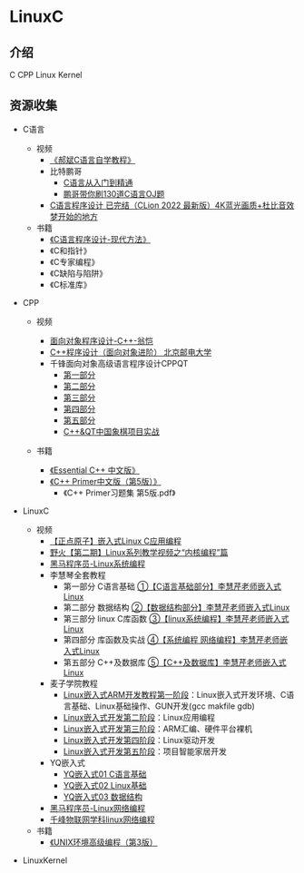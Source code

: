 # LinuxC

## 介绍

C CPP Linux Kernel

## 资源收集

- C语言
  - 视频
    - [《郝斌C语言自学教程》](https://www.bilibili.com/video/BV1os411h77o/)
    - 比特鹏哥
      - [C语言从入门到精通](https://www.bilibili.com/video/BV1U44y1y7xN/)
      - [鹏哥带你刷130道C语言OJ题](https://www.bilibili.com/video/BV1ur4y1c7d2/)
    - [C语言程序设计 已完结（CLion 2022 最新版）4K蓝光画质+杜比音效 梦开始的地方](https://www.bilibili.com/video/BV1Cr4y137os/)
  - 书籍
    - [《C语言程序设计-现代方法》](https://book.douban.com/subject/35503091/)
    - 《C和指针》
    - 《C专家编程》
    - 《C缺陷与陷阱》
    - 《C标准库》
- CPP
  - 视频
    - [面向对象程序设计-C++-翁恺](https://study.163.com/course/courseMain.htm?courseId=271005)
    - [C++程序设计（面向对象进阶） 北京邮电大学](https://www.bilibili.com/video/BV1V7411h72H)
    - 千锋面向对象高级语言程序设计CPPQT
      - [第一部分](https://www.bilibili.com/video/BV17e4y1C7jJ)
      - [第二部分](https://www.bilibili.com/video/BV1Bd4y1g7Lf/)
      - [第三部分](https://www.bilibili.com/video/BV1Ld4y1X7kR)
      - [第四部分](https://www.bilibili.com/video/BV1fG411G7mK/)
      - [第五部分](https://www.bilibili.com/video/BV1eD4y1z72G)
      - [C++&QT中国象棋项目实战](https://www.bilibili.com/video/BV1ap4y1k7pZ/)

  - 书籍
    - [《Essential C++ 中文版》](https://book.douban.com/subject/24868427/)
    - [《C++ Primer中文版（第5版）》](https://book.douban.com/subject/25708312/)
      - 《C++ Primer习题集 第5版.pdf》
- LinuxC
  - 视频
    - [【正点原子】嵌入式Linux C应用编程](https://www.bilibili.com/video/BV16Z4y187Cw)
    - [野火【第二期】Linux系列教学视频之“内核编程”篇](https://www.bilibili.com/video/BV1PK411T7MA/)
    - [黑马程序员-Linux系统编程](https://www.bilibili.com/video/BV1KE411q7ee)
    - 李慧琴全套教程
      - 第一部分 C语言基础 [①【C语言基础部分】李慧芹老师嵌入式Linux](https://www.bilibili.com/video/BV1wZ4y1m7JR/)
      - 第二部分 数据结构 [②【数据结构部分】李慧芹老师嵌入式Linux](https://www.bilibili.com/video/BV1zY4y1e7z3/)
      - 第三部分 linux C库函数 [③【linux系统编程】李慧芹老师嵌入式Linux](https://www.bilibili.com/video/BV1Ci4y1U7Be/)
      - 第四部分 库函数及实战 [④【系统编程 网络编程】李慧芹老师嵌入式Linux](https://www.bilibili.com/video/BV1v44y1G7xi/)
      - 第五部分 C++及数据库 [⑤【C++及数据库】李慧芹老师嵌入式Linux](https://www.bilibili.com/video/BV1wY4y1Y7FA/)
    - 麦子学院教程
      - [Linux嵌入式ARM开发教程第一阶段](https://www.bilibili.com/video/BV1jx411E7es)：Linux嵌入式开发环境、C语言基础、Linux基础操作、GUN开发(gcc makfile gdb)
      - [Linux嵌入式开发第二阶段](https://www.bilibili.com/video/BV1gx411E78J)：Linux应用编程
      - [Linux嵌入式开发第三阶段](https://www.bilibili.com/video/BV1px411E7ma/)：ARM汇编、硬件平台裸机
      - [Linux嵌入式开发第四阶段](https://www.bilibili.com/video/BV1kx411E7GB/)：Linux驱动开发
      - [Linux嵌入式开发第五阶段](https://www.bilibili.com/video/BV1aW411a7Hb/)：项目智能家居开发
    - YQ嵌入式
      - [YQ嵌入式01 C语言基础](https://www.bilibili.com/video/BV17K411R7jh/)
      - [YQ嵌入式02 Linux基础](https://www.bilibili.com/video/BV1UM41167sY/)
      - [YQ嵌入式03 数据结构](https://www.bilibili.com/video/BV16R4y1y7FC/)
    - [黑马程序员-Linux网络编程](https://www.bilibili.com/video/BV1iJ411S7UA/)
    - [千峰物联网学科linux网络编程](https://www.bilibili.com/video/BV1RJ411B761/)
  - 书籍
    - [《UNIX环境高级编程（第3版）](https://book.douban.com/subject/25900403/)

- LinuxKernel